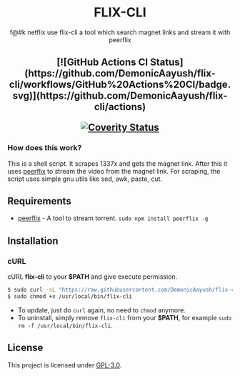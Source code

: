 <h1 align="center">FLIX-CLI</h1>
<p align="center">f@#k netflix use flix-cli a tool which search magnet links and stream it with peerflix</p>
<h2 align="center">
[![GitHub Actions CI Status](https://github.com/DemonicAayush/flix-cli/workflows/GitHub%20Actions%20CI/badge.svg)](https://github.com/DemonicAayush/flix-cli/actions)

[![Coverity Status](https://scan.coverity.com/projects/5494/badge.svg)](https://scan.coverity.com/projects/5494)
 </h2>

### How does this work?

This is a shell script. It scrapes 1337x and gets the magnet link.
After this it uses [peerflix](https://github.com/mafintosh/peerflix) to stream the video from the magnet link.
For scraping, the script uses simple gnu utils like sed, awk, paste, cut.

## Requirements

* [peerflix](https://github.com/mafintosh/peerflix) - A tool to stream torrent. `sudo npm install peerflix -g`

## Installation

### cURL
cURL **flix-cli** to your **$PATH** and give execute permission.

```sh
$ sudo curl -sL "https://raw.githubusercontent.com/DemonicAayush/flix-cli/master/flix-cli" -o /usr/local/bin/flix-cli
$ sudo chmod +x /usr/local/bin/flix-cli 
```

- To update, just do `curl` again, no need to `chmod` anymore.
- To uninstall, simply remove `flix-cli` from your **$PATH**, for example `sudo rm -f /usr/local/bin/flix-cli`.

## License
This project is licensed under [GPL-3.0](https://raw.githubusercontent.com/Illumina/licenses/master/gpl-3.0.txt).

